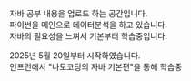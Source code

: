 자바 공부 내용을 업로드 하는 공간입니다.  
파이썬을 메인으로 데이터분석을 하고 있습니다.  
자바의 필요성을 느껴서 기본부터 학습중입니다.  

2025년 5월 20일부터 시작하였습니다.  
인프런에서 "나도코딩의 자바 기본편"을 통해 학습중  
